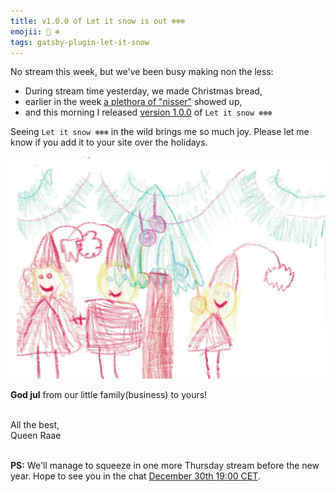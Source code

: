 ```yaml
---
title: v1.0.0 of Let it snow is out ❄️❄️❄️
emojii: 🎄 ❄️
tags: gatsby-plugin-let-it-snow
---
```


No stream this week, but we've been busy making non the less:

- During stream time yesterday, we made Christmas bread,
- earlier in the week [a plethora of "nisser"](https://twitter.com/raae/status/1473407109480034311?s=20) showed up,
- and this morning I released [version 1.0.0](https://github.com/queen-raae/gatsby-plugin-let-it-snow) of `Let it snow ❄️❄️❄️`

Seeing `Let it snow ❄️❄️❄️` in the wild brings me so much joy. Please let me know if you add it to your site over the holidays.

![Drawing of Ola, Raae, and Lillian as nisser in front of a christmas tree](./julekort.jpg "God Jul")

**God jul** from our little family(business) to yours!

&nbsp;  
All the best,  
Queen Raae

&nbsp;  
**PS:** We'll manage to squeeze in one more Thursday stream before the new year. Hope to see you in the chat [December 30th 19:00 CET](https://youtu.be/d834JE_bFog).
